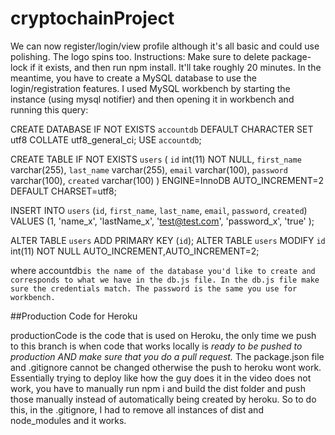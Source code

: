 ﻿# cryptochainProject
We can now register/login/view profile although it's all basic and could use polishing. The logo spins too.
Instructions:
Make sure to delete package-lock if it exists, and then run npm install. It'll take roughly 20 minutes.
In the meantime, you have to create a MySQL database to use the login/registration features.
I used MySQL workbench by starting the instance (using mysql notifier) and then opening it in workbench
and running this query: 

CREATE DATABASE IF NOT EXISTS `accountdb` DEFAULT CHARACTER SET utf8 COLLATE utf8_general_ci;
USE `accountdb`;

CREATE TABLE IF NOT EXISTS `users` (
  `id` int(11) NOT NULL,
  `first_name` varchar(255),
  `last_name` varchar(255),
  `email` varchar(100),
  `password` varchar(100),
  `created` varchar(100)
) ENGINE=InnoDB AUTO_INCREMENT=2 DEFAULT CHARSET=utf8;

INSERT INTO `users` (`id`, `first_name`, `last_name`, `email`, `password`, `created`) VALUES (1, 'name_x', 'lastName_x', 'test@test.com', 'password_x', 'true' );

ALTER TABLE `users` ADD PRIMARY KEY (`id`);
ALTER TABLE `users` MODIFY `id` int(11) NOT NULL AUTO_INCREMENT,AUTO_INCREMENT=2;

where accountdb`is the name of the database you'd like to create and corresponds to what we have in the db.js file.
In the db.js file make sure the credentials match. The password is the same you use for workbench.`

##Production Code for Heroku

productionCode is the code that is used on Heroku, the only time we push to this branch is when code that works locally is _*ready to be pushed to production AND make sure that you do a pull request.*_ The package.json file and .gitignore cannot be changed otherwise the push to heroku wont work. Essentially trying to deploy like how the guy does it in the video does not work, you have to manually run npm i and build the dist folder and push those manually instead of automatically being created by heroku. So to do this, in the .gitignore, I had to remove all instances of dist and node_modules and it works.

